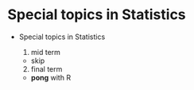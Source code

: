 # Special topics in Statistics

- Special topics in Statistics

  1. mid term 
    - skip
 
 
 
  2. final term
    - **pong** with R
